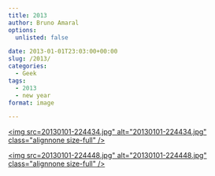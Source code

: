 ```yaml
---
title: 2013
author: Bruno Amaral
options:
  unlisted: false

date: 2013-01-01T23:03:00+00:00
slug: /2013/
categories:
  - Geek
tags:
  - 2013
  - new year
format: image

---
```

[<img src=20130101-224434.jpg" alt="20130101-224434.jpg" class="alignnone size-full" />][1]

[<img src=20130101-224448.jpg" alt="20130101-224448.jpg" class="alignnone size-full" />][2]



 [1]:20130101-224434.jpg
 [2]:20130101-224448.jpg
